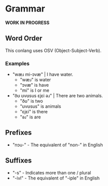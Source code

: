 # Grammar
**WORK IN PROGRESS**

## Word Order
This conlang uses OSV (Object-Subject-Verb). <!-- okay yoda -->

### Examples
* "wæɹ mi-ɔvæ" | I have water.
    * "wæɹ" is water
    * "ɔvæ" is have
    * "mi" is I or me
* "ðʊ ʊvʊsus ɛjɛi əɹ" | There are two animals.
    * "ðʊ" is two
    * "ʊvʊsus" is animals
    * "ɛjɛi" is there
    * "əɹ" is are

## Prefixes
* "nɔu-" - The equivalent of "non-" in English

## Suffixes
* "-s" - Indicates more than one / plural
* "-ivl" - The equivalent of "-iple" in English